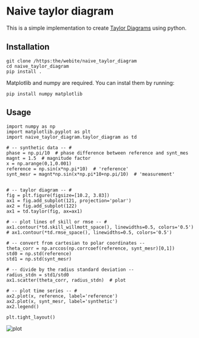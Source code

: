 # Naive taylor diagram

This is a simple implementation to create [Taylor Diagrams]( https://doi.org/10.1029/2000JD900719) using python.

## Installation

```
git clone /https:the/webite/naive_taylor_diagram
cd naive_taylor_diagram
pip install .
```


Matplotlib and numpy are required. You can instal them by running:

`pip install numpy matplotlib`

## Usage
```
import numpy as np
import matplotlib.pyplot as plt
import naive_taylor_diagram.taylor_diagram as td

# -- synthetic data -- #
phase = np.pi/10  # phase difference between reference and synt_mes
magnt = 1.5  # magnitude factor
x = np.arange(0,1,0.001)
reference = np.sin(x*np.pi*10)  # 'reference'
synt_mesr = magnt*np.sin(x*np.pi*10+np.pi/10)  # 'measurement'


# -- taylor diagram -- #
fig = plt.figure(figsize=[10.2, 3.83])
ax1 = fig.add_subplot(121, projection='polar')
ax2 = fig.add_subplot(122)
ax1 = td.taylor(fig, ax=ax1)

# -- plot lines of skill or rmse -- #
ax1.contour(*td.skill_willmott_space(), linewidths=0.5, colors='0.5')
# ax1.contour(*td.rmse_space(), linewidths=0.5, colors='0.5')

# -- convert from cartesian to polar coordinates --
theta_corr = np.arccos(np.corrcoef(reference, synt_mesr)[0,1])
std0 = np.std(reference)
std1 = np.std(synt_mesr)

# -- divide by the radius standard deviation --
radius_stdn = std1/std0
ax1.scatter(theta_corr, radius_stdn)  # plot

# -- plot time series -- #
ax2.plot(x, reference, label='reference')
ax2.plot(x, synt_mesr, label='synthetic')
ax2.legend()

plt.tight_layout()
```

![plot](./images/example1.png)
